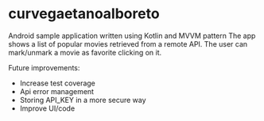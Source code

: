 # curvegaetanoalboreto

Android sample application written using Kotlin and MVVM pattern
The app shows a list of popular movies retrieved from a remote API.
The user can mark/unmark a movie as favorite clicking on it.

Future improvements:
- Increase test coverage
- Api error management
- Storing API_KEY in a more secure way
- Improve UI/code

